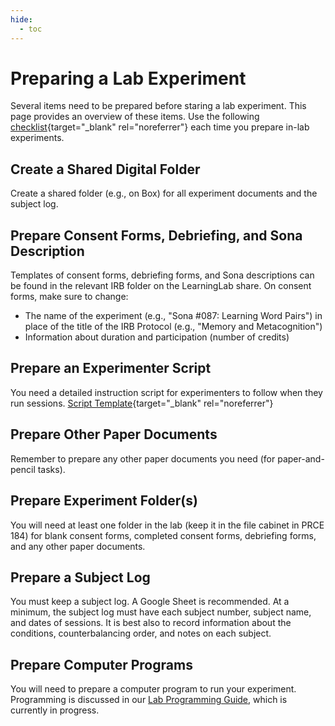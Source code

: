 ```yaml
---
hide:
  - toc
---
```


# Preparing a Lab Experiment

Several items need to be prepared before staring a lab experiment. This page provides an overview of these items. Use the following [checklist](../../downloads/checklist_RunningLabExperiments.pdf){target="_blank" rel="noreferrer"} each time you prepare in-lab experiments. 

## Create a Shared Digital Folder

Create a shared folder (e.g., on Box) for all experiment documents and the subject log.

## Prepare Consent Forms, Debriefing, and Sona Description

Templates of consent forms, debriefing forms, and Sona descriptions can be found in the relevant IRB folder on the LearningLab share. On consent forms, make sure to change:

* The name of the experiment (e.g., "Sona #087: Learning Word Pairs") in place of the title of the IRB Protocol (e.g., "Memory and Metacognition")
* Information about duration and participation (number of credits)

## Prepare an Experimenter Script

You need a detailed instruction script for experimenters to follow when they run sessions. [Script Template](../../downloads/script_390.docx){target="_blank" rel="noreferrer"}

## Prepare Other Paper Documents

Remember to prepare any other paper documents you need (for paper-and-pencil tasks).

## Prepare Experiment Folder(s)

You will need at least one folder in the lab (keep it in the file cabinet in PRCE 184) for blank consent forms, completed consent forms, debriefing forms, and any other paper documents. 

## Prepare a Subject Log

You must keep a subject log. A Google Sheet is recommended. At a minimum, the subject log must have each subject number, subject name, and dates of sessions. It is best also to record information about the conditions, counterbalancing order, and notes on each subject.

## Prepare Computer Programs

You will need to prepare a computer program to run your experiment. Programming is discussed in our [Lab Programming Guide](../web-experiments/getting-started.md), which is currently in progress. 
